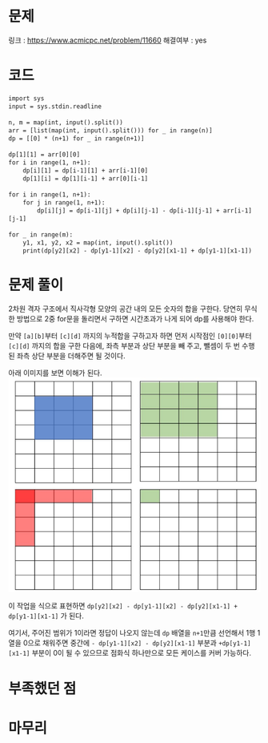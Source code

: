 # 문제
링크 : https://www.acmicpc.net/problem/11660
해결여부 : yes

# 코드
```
import sys
input = sys.stdin.readline

n, m = map(int, input().split())
arr = [list(map(int, input().split())) for _ in range(n)]
dp = [[0] * (n+1) for _ in range(n+1)]

dp[1][1] = arr[0][0]
for i in range(1, n+1):
    dp[i][1] = dp[i-1][1] + arr[i-1][0]
    dp[1][i] = dp[1][i-1] + arr[0][i-1]

for i in range(1, n+1):
    for j in range(1, n+1):
        dp[i][j] = dp[i-1][j] + dp[i][j-1] - dp[i-1][j-1] + arr[i-1][j-1]

for _ in range(m):
    y1, x1, y2, x2 = map(int, input().split())
    print(dp[y2][x2] - dp[y1-1][x2] - dp[y2][x1-1] + dp[y1-1][x1-1])
```

# 문제 풀이
2차원 격자 구조에서 직사각형 모양의 공간 내의 모든 숫자의 합을 구한다. 당연히 무식한 방법으로 2중 for문을 돌리면서 구하면 시간초과가 나게 되어 dp를 사용해야 한다.

만약 `[a][b]`부터 `[c][d]` 까지의 누적합을 구하고자 하면 먼저 시작점인 `[0][0]`부터 `[c][d]` 까지의 합을 구한 다음에, 좌측 부분과 상단 부분을 빼 주고, 뺄셈이 두 번 수행된 좌측 상단 부분을 더해주면 될 것이다.

아래 이미지를 보면 이해가 된다.
![](image.jpg)

이 작업을 식으로 표현하면 `dp[y2][x2] - dp[y1-1][x2] - dp[y2][x1-1] + dp[y1-1][x1-1]` 가 된다.

여기서, 주어진 범위가 1이라면 정답이 나오지 않는데 `dp` 배열을 `n+1`만큼 선언해서 1행 1열을 0으로 채워주면 중간에 `- dp[y1-1][x2] - dp[y2][x1-1]` 부분과 `+dp[y1-1][x1-1]` 부분이 0이 될 수 있으므로 점화식 하나만으로 모든 케이스를 커버 가능하다.

# 부족했던 점

# 마무리
